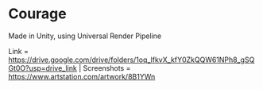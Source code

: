 # Courage

Made in Unity, using Universal Render Pipeline

Link = https://drive.google.com/drive/folders/1oq_lfkvX_kfY0ZkQQW61NPh8_gSQGt0O?usp=drive_link | Screenshots = https://www.artstation.com/artwork/8B1YWn